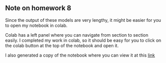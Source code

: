 ## Note on homework 8

Since the output of these models are very lengthy, it might be easier for you to open my notebook in colab.

Colab has a left panel where you can navigate from section to section easily. I completed my work in colab, so it should be easy for you to click on the colab button at the top of the notebook and open it. 

I also generated a copy of the notebook where you can view it at this [link](https://colab.research.google.com/drive/1qV-PmWcWUNcAQn71XQuEy5O37P-l1IUN)